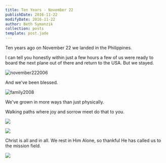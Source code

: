 ```yaml
---
title: Ten Years - November 22
publishDate: 2016-11-22
modifyDate: 2016-11-22
author: Beth Symanzik
collection: posts
template: post.jade
---
```


Ten years ago on November 22 we landed in the Philippines.

I can tell you honestly within just a few hours a few of us were ready to board the next plane out of there and return to the USA. But we stayed.

![november222006](/images/IMGP4053.JPG)

And we've been blessed.

![family2008](/images/12-8__Symanzik__Kurt,_Beth,_Mykayla,_Kirsten,_and_Ben_001.jpg)

We've grown in more ways than just physically.

Walking paths where joy and sorrow meet do that to you.

![](/images/Untitled-1.jpg)

![](/images/_DSC0035.JPG)

Christ is all and in all. We rest in Him Alone, so thankful He has called us to the mission field.

![](/images/JAT_4743.jpg)

